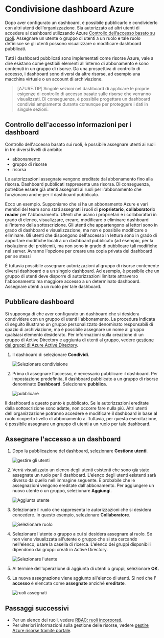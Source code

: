 <properties
   pageTitle="Dashboard portale Azure accesso | Microsoft Azure"
   description="In questo articolo viene spiegato come condividere l'accesso a un dashboard nel portale di Azure."
   services="azure-portal"
   documentationCenter=""
   authors="tfitzmac"
   manager="timlt"
   editor="tysonn"/>

<tags
   ms.service="multiple"
   ms.devlang="NA"
   ms.topic="article"
   ms.tgt_pltfrm="NA"
   ms.workload="na"
   ms.date="08/01/2016"
   ms.author="tomfitz"/>

# <a name="sharing-azure-dashboards"></a>Condivisione dashboard Azure

Dopo aver configurato un dashboard, è possibile pubblicarlo e condividerlo con altri utenti dell'organizzazione. Sia autorizzato ad altri utenti di accedere al dashboard utilizzando Azure [Controllo dell'accesso basato su ruoli](../active-directory/role-based-access-control-configure.md). Assegnare un utente o gruppo di utenti a un ruolo e tale ruolo definisce se gli utenti possono visualizzare o modificare dashboard pubblicati. 

Tutti i dashboard pubblicati sono implementati come risorse Azure, vale a dire esistano come gestibili elementi all'interno di abbonamento e sono contenuti in un gruppo di risorse.  Da una prospettiva di controllo di accesso, i dashboard sono diversi da altre risorse, ad esempio una macchina virtuale o un account di archiviazione.

> [AZURE.TIP] Singole sezioni nel dashboard di applicare le proprie esigenze di controllo di accesso basate sulle risorse che verranno visualizzati.  Di conseguenza, è possibile progettare un dashboard condivisi ampiamente durante comunque per proteggere i dati in singole sezioni.

## <a name="understanding-access-control-for-dashboards"></a>Controllo dell'accesso informazioni per i dashboard

Controllo dell'accesso basato sui ruoli, è possibile assegnare utenti ai ruoli in tre diversi livelli di ambito:

- abbonamento
- gruppo di risorse
- risorsa

Le autorizzazioni assegnate vengono ereditate dal abbonamento fino alla risorsa. Dashboard pubblicati rappresenta una risorsa. Di conseguenza, potrebbe essere già utenti assegnati ai ruoli per l'abbonamento che funzionano anche per il dashboard pubblicato. 

Ecco un esempio.  Supponiamo che si ha un abbonamento Azure e vari membri del team sono stati assegnati i ruoli di **proprietario**, **collaboratori**o **reader** per l'abbonamento. Utenti che usano i proprietari e i collaboratori in grado di elenco, visualizzare, creare, modificare o eliminare dashboard all'interno della sottoscrizione.  Gli utenti che appartengono ai lettori sono in grado di dashboard e visualizzazione, ma non è possibile modificare o eliminare.  Gli utenti che dispongono dell'accesso in lettura sono in grado di apportare modifiche locali a un dashboard pubblicato (ad esempio, per la risoluzione dei problemi), ma non sono in grado di pubblicare tali modifiche nel server.  Avranno l'opzione per creare una copia privata del dashboard per se stessi

È tuttavia possibile assegnare autorizzazioni al gruppo di risorse contenente diversi dashboard o a un singolo dashboard. Ad esempio, è possibile che un gruppo di utenti deve disporre di autorizzazioni limitate attraverso l'abbonamento ma maggiore accesso a un determinato dashboard. Assegnare utenti a un ruolo per tale dashboard. 

## <a name="publish-dashboard"></a>Pubblicare dashboard

Si supponga di che aver configurato un dashboard che si desidera condividere con un gruppo di utenti l'abbonamento. La procedura indicata di seguito illustrano un gruppo personalizzato denominato responsabili di spazio di archiviazione, ma è possibile assegnare un nome al gruppo qualsiasi elemento desiderato. Per informazioni sulla creazione di un gruppo di Active Directory e aggiunta di utenti al gruppo, vedere [gestione dei gruppi di Azure Active Directory](../active-directory/active-directory-accessmanagement-manage-groups.md).

1. Il dashboard di selezionare **Condividi**.

     ![Selezionare condivisione](./media/azure-portal-dashboard-share-access/select-share.png)

2. Prima di assegnare l'accesso, è necessario pubblicare il dashboard. Per impostazione predefinita, il dashboard pubblicato a un gruppo di risorse denominato **Dashboard**. Selezionare **pubblica**.

     ![pubblicare](./media/azure-portal-dashboard-share-access/publish.png)

Il dashboard a questo punto è pubblicato. Se le autorizzazioni ereditate dalla sottoscrizione sono adatte, non occorre fare nulla più. Altri utenti dell'organizzazione potranno accedere e modificare il dashboard in base al ruolo ricoperto livello di abbonamento a. Tuttavia, per questa esercitazione, è possibile assegnare un gruppo di utenti a un ruolo per tale dashboard.

## <a name="assign-access-to-a-dashboard"></a>Assegnare l'accesso a un dashboard

1. Dopo la pubblicazione del dashboard, selezionare **Gestione utenti**.

     ![gestire gli utenti](./media/azure-portal-dashboard-share-access/manage-users.png)

2. Verrà visualizzato un elenco degli utenti esistenti che sono già state assegnate un ruolo per il dashboard. L'elenco degli utenti esistenti sarà diverso da quello nell'immagine seguente. È probabile che le assegnazioni vengono ereditate dall'abbonamento. Per aggiungere un nuovo utente o un gruppo, selezionare **Aggiungi**.

     ![Aggiunta utente](./media/azure-portal-dashboard-share-access/existing-users.png)

3. Selezionare il ruolo che rappresenta le autorizzazioni che si desidera concedere. In questo esempio, selezionare **Collaboratore**.

     ![Selezionare ruolo](./media/azure-portal-dashboard-share-access/select-role.png)

4. Selezionare l'utente o gruppo a cui si desidera assegnare al ruolo. Se non viene visualizzata all'utente o gruppo che si sta cercando nell'elenco, usare la casella di ricerca. L'elenco dei gruppi disponibili dipendono dai gruppi creati in Active Directory.

     ![Selezionare l'utente](./media/azure-portal-dashboard-share-access/select-user.png) 

5. Al termine dell'operazione di aggiunta di utenti o gruppi, selezionare **OK**. 

6. La nuova assegnazione viene aggiunto all'elenco di utenti. Si noti che l' **accesso** è elencata come **assegnate** anziché **ereditate**.

     ![ruoli assegnati](./media/azure-portal-dashboard-share-access/assigned-roles.png)

## <a name="next-steps"></a>Passaggi successivi

- Per un elenco dei ruoli, vedere [RBAC: ruoli incorporati](../active-directory/role-based-access-built-in-roles.md).
- Per ulteriori informazioni sulla gestione delle risorse, vedere [gestire Azure risorse tramite portale](resource-group-portal.md).